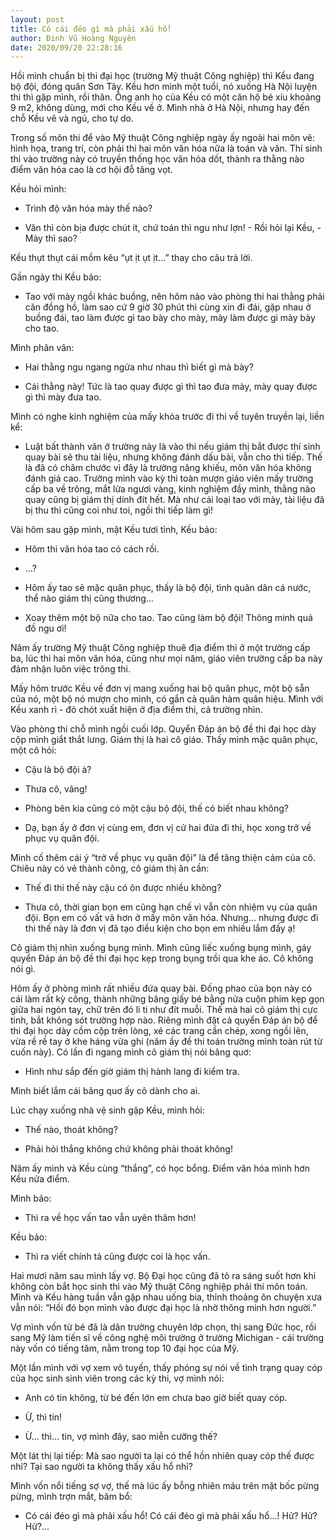 ```yaml
---
layout: post
title: Có cái đéo gì mà phải xấu hổ!
author: Đinh Vũ Hoàng Nguyên
date: 2020/09/20 22:28:16
---
```


Hồi mình chuẩn bị thi đại học (trường Mỹ thuật Công nghiệp) thì Kều đang bộ đội, đóng quân Sơn Tây. Kều hơn mình một tuổi, nó xuống Hà Nội luyện thi thì gặp mình, rồi thân. Ông anh họ của Kều có một căn hộ bé xíu khoảng 9 m2, không dùng, mới cho Kều về ở. Mình nhà ở Hà Nội, nhưng hay đến chỗ Kều vẽ và ngủ, cho tự do.

Trong số môn thi để vào Mỹ thuật Công nghiệp ngày ấy ngoài hai môn vẽ: hình họa, trang trí, còn phải thi hai môn văn hóa nữa là toán và văn. Thí sinh thi vào trường này có truyền thống học văn hóa dốt, thành ra thằng nào điểm văn hóa cao là cơ hội đỗ tăng vọt.

Kều hỏi mình:

- Trình độ văn hóa mày thế nào?

- Văn thì còn bịa được chút ít, chứ toán thì ngu như lợn! - Rồi hỏi lại Kều, - Mày thì sao?

Kều thụt thụt cái mồm kêu “ụt ịt ụt ịt...” thay cho câu trả lời.

Gần ngày thi Kều bảo:

- Tao với mày ngồi khác buồng, nên hôm nào vào phòng thi hai thằng phải căn đồng hồ, làm sao cứ 9 giờ 30 phút thì cùng xin đi đái, gặp nhau ở buồng đái, tao làm được gì tao bày cho mày, mày làm được gì mày bày cho tao.

Mình phân vân:

- Hai thằng ngu ngang ngửa như nhau thì biết gì mà bày?

- Cái thằng này! Tức là tao quay được gì thì tao đưa mày, mày quay được gì thì mày đưa tao.

Mình có nghe kinh nghiệm của mấy khóa trước đi thi về tuyên truyền lại, liền kể:

- Luật bất thành văn ở trường này là vào thi nếu giám thị bắt được thí sinh quay bài sẽ thu tài liệu, nhưng không đánh dấu bài, vẫn cho thi tiếp. Thế là đã có châm chước vì đây là trường năng khiếu, môn văn hóa không đánh giá cao. Trường mình vào kỳ thi toàn mượn giáo viên mấy trường cấp ba về trông, mắt lửa ngươi vàng, kinh nghiệm đầy mình, thằng nào quay cũng bị giám thị dính đít hết. Mà như cái loại tao với mày, tài liệu đã bị thu thì cũng coi như toi, ngồi thi tiếp làm gì!

Vài hôm sau gặp mình, mặt Kều tươi tỉnh, Kều bảo:

- Hôm thi văn hóa tao có cách rồi.

- ...?

- Hôm ấy tao sẽ mặc quân phục, thấy là bộ đội, tình quân dân cá nước, thể nào giám thị cũng thương...

- Xoay thêm một bộ nữa cho tao. Tao cũng làm bộ đội! Thông minh quá đồ ngu ơi!

Năm ấy trường Mỹ thuật Công nghiệp thuê địa điểm thi ở một trường cấp ba, lúc thi hai môn văn hóa, cũng như mọi năm, giáo viên trường cấp ba này đảm nhận luôn việc trông thi.

Mấy hôm trước Kều về đơn vị mang xuống hai bộ quân phục, một bộ sẵn của nó, một bộ nó mượn cho mình, có gắn cả quân hàm quân hiệu. Mình với Kều xanh rì - đỏ chót xuất hiện ở địa điểm thi, cả trường nhìn.

Vào phòng thi chỗ mình ngồi cuối lớp. Quyển Đáp án bộ đề thi đại học dày cộp mình giắt thắt lưng. Giám thị là hai cô giáo. Thấy mình mặc quân phục, một cô hỏi:

- Cậu là bộ đội à?

- Thưa cô, vâng!

- Phòng bên kia cũng có một cậu bộ đội, thế có biết nhau không?

- Dạ, bạn ấy ở đơn vị cùng em, đơn vị cử hai đứa đi thi, học xong trở về phục vụ quân đội.

Mình cố thêm cái ý “trở về phục vụ quân đội” là để tăng thiện cảm của cô. Chiêu này có vẻ thành công, cô giám thị ân cần:

- Thế đi thi thế này cậu có ôn được nhiều không?

- Thưa cô, thời gian bọn em cũng hạn chế vì vẫn còn nhiệm vụ của quân đội. Bọn em có vất vả hơn ở mấy môn văn hóa. Nhưng... nhưng được đi thi thế này là đơn vị đã tạo điều kiện cho bọn em nhiều lắm đấy ạ!

Cô giám thị nhìn xuống bụng mình. Mình cũng liếc xuống bụng mình, gáy quyển Đáp án bộ đề thi đại học kẹp trong bụng trồi qua khe áo. Cô không nói gì.

Hôm ấy ở phòng mình rất nhiều đứa quay bài. Đống phao của bọn này có cái làm rất kỳ công, thành những băng giấy bé bằng nửa cuộn phim kẹp gọn giữa hai ngón tay, chữ trên đó li ti như đít muỗi. Thế mà hai cô giám thị cực tinh, bắt không sót trường hợp nào. Riêng mình đặt cả quyển Đáp án bộ để thi đại học dày cồm cộp trên lòng, xé các trang cần chép, xong ngồi lên, vừa rề rề tay ở khe háng vừa ghi (năm ấy đề thi toán trường mình toàn rút từ cuốn này). Có lần đi ngang mình cô giám thị nói bâng quơ:

- Hình như sắp đến giờ giám thị hành lang đi kiểm tra.

Mình biết lắm cái bâng quơ ấy cô dành cho ai.

Lúc chạy xuống nhà vệ sinh gặp Kều, mình hỏi:

- Thế nào, thoát không?

- Phải hỏi thắng không chứ không phải thoát không!

Năm ấy mình và Kều cùng “thắng”, có học bổng. Điểm văn hóa mình hơn Kều nửa điểm.

Mình bảo:

- Thì ra về học vấn tao vẫn uyên thâm hơn!

Kều bảo:

- Thì ra viết chính tả cũng được coi là học vấn.

Hai mươi năm sau mình lấy vợ. Bộ Đại học cũng đã tỏ ra sáng suốt hơn khi không còn bắt học sinh thi vào Mỹ thuật Công nghiệp phải thi môn toán. Mình và Kều hàng tuần vẫn gặp nhau uống bia, thỉnh thoảng ôn chuyện xưa vẫn nói: “Hồi đó bọn mình vào được đại học là nhờ thông minh hơn người.”

Vợ mình vốn từ bé đã là dân trường chuyên lớp chọn, thị sang Đức học, rồi sang Mỹ làm tiến sĩ về công nghệ môi trường ở trường Michigan - cái trường này vốn có tiếng tăm, nằm trong top 10 đại học của Mỹ.

Một lần mình với vợ xem vô tuyến, thấy phóng sự nói về tình trạng quay cóp của học sinh sinh viên trong các kỳ thi, vợ mình nói:

- Anh có tin không, từ bé đến lớn em chưa bao giờ biết quay cóp.

- Ừ, thì tin!

- Ừ... thì... tin, vợ mình đây, sao miễn cưỡng thế?

Một lát thị lại tiếp: Mà sao người ta lại có thể hồn nhiên quay cóp thế được nhỉ? Tại sao người ta không thấy xấu hổ nhỉ?

Mình vốn nổi tiếng sợ vợ, thế mà lúc ấy bỗng nhiên máu trên mặt bốc pừng pừng, mình trợn mắt, băm bổ:

- Có cái đéo gì mà phải xấu hổ! Có cái đéo gì mà phải xấu hổ...! Hử? Hử? Hử?...

